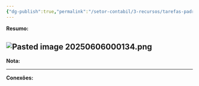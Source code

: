 ```yaml
---
{"dg-publish":true,"permalink":"/setor-contabil/3-recursos/tarefas-padrao/envio-de-checklist-mensal-via-script/","dgPassFrontmatter":true,"created":"2025-06-05T23:27:48.238-03:00","updated":"2025-06-06T00:01:49.380-03:00"}
---
```


**Resumo:** 

![Pasted image 20250606000134.png](/img/user/SETOR%20CONT%C3%81BIL/4.%20ARQUIVOS/Pasted%20image%2020250606000134.png)
---

**Nota:**

---

**Conexões:**

